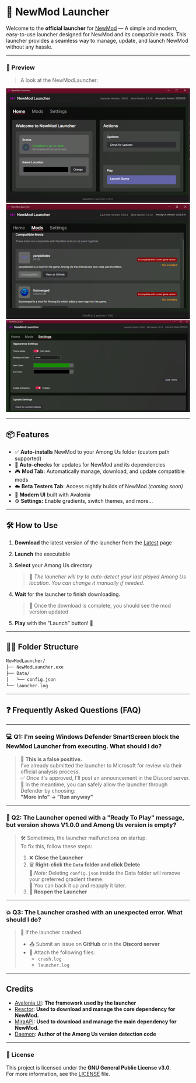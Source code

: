 # 🚀 NewMod Launcher

Welcome to the **official launcher** for [NewMod](https://github.com/CallOfCreator/NewMod) — A simple and modern, easy-to-use launcher designed for NewMod and its compatible mods.
This launcher provides a seamless way to manage, update, and launch NewMod without any hassle.

---

### 📸 Preview

> A look at the NewModLauncher:

![Main Screen](.github/images/main.png)
![Mods Tab](.github/images/mods.png)
![Settings Panel](.github/images/settings.png)

---

## 📦 Features

- ✅ **Auto-installs** NewMod to your Among Us folder (custom path supported)
- 🥉 **Auto-checks** for updates for NewMod and its dependencies
- 🎮 **Mod Tab:** Automatically manage, download, and update compatible mods
- ☁️ **Beta Testers Tab**: Access nightly builds of NewMod *(coming soon)*
- 🎨 **Modern UI** built with Avalonia
- ⚙️ **Settings:** Enable gradients, switch themes, and more…

---

## 🛠️ How to Use

1. **Download** the latest version of the launcher from the [Latest](https://github.com/CallOfCreator/NewModLauncher/releases/latest) page

2. **Launch** the executable

3. **Select** your Among Us directory  
   > 📝 *The launcher will try to auto-detect your last played Among Us location. You can change it manually if needed.*
   
4. **Wait** for the launcher to finish downloading.  
   > 📝 Once the download is complete, you should see the mod version updated

5. **Play** with the "Launch" button! 🎉

---

## 💁‍♂️ Folder Structure

```bash
NewModLauncher/
├── NewModLauncher.exe
├── Data/
│   └── config.json
└── launcher.log

```

---

## ❓ Frequently Asked Questions (FAQ)

---

### 💻 Q1: I'm seeing Windows Defender SmartScreen block the NewMod Launcher from executing. What should I do?

> 🚫 **This is a false positive.**  
> I've already submitted the launcher to Microsoft for review via their official analysis process.  
> ✅ Once it's approved, I'll post an announcement in the Discord server.  
> 🔐 In the meantime, you can safely allow the launcher through Defender by choosing:  
> **"More info" → "Run anyway"**

---

### 🧩 Q2: The Launcher opened with a "Ready To Play" message, but version shows V1.0.0 and Among Us version is empty?

> 🛠️ Sometimes, the launcher malfunctions on startup.  
> To fix this, follow these steps:
> 1. ❌ **Close the Launcher**
> 2. 🗑️ **Right-click the `Data` folder and click Delete**  
>    🔔 *Note:* Deleting `config.json` inside the Data folder will remove your preferred gradient theme.  
>    💾 You can back it up and reapply it later.
> 3. 🔁 **Reopen the Launcher**

---

### 💥 Q3: The Launcher crashed with an unexpected error. What should I do?

> 🧾 If the launcher crashed:
> - 📤 Submit an issue on **GitHub** or in the **Discord server**
> - 📎 Attach the following files:
>   - `crash.log`
>   - `launcher.log`

---

## Credits
- [Avalonia UI](https://github.com/avaloniaui/Avalonia): **The framework used by the launcher**
- [Reactor](https://github.com/NuclearPowered/Reactor): **Used to download and manage the core dependency for NewMod.**
- [MiraAPI](https://github.com/All-Of-Us-Mods/MiraAPI): **Used to download and manage the main dependency for NewMod.**
- [Daemon](https://github.com/DaemonBeast): **Author of the Among Us version detection code**

---

### 📜 License

This project is licensed under the **GNU General Public License v3.0**.  
For more information, see the [LICENSE](./LICENSE) file.
